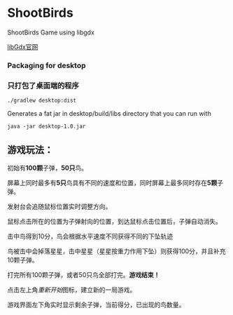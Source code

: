 # ShootBirds
ShootBirds Game using libgdx


[libGdx官网](https://libgdx.badlogicgames.com/documentation/gettingstarted/Packaging.html)

### Packaging for desktop


### 只打包了桌面端的程序

```
./gradlew desktop:dist

```

Generates a fat jar in desktop/build/libs directory that you can run with


```
java -jar desktop-1.0.jar
```

## 游戏玩法：
初始有**100颗**子弹，**50只**鸟。

屏幕上同时最多有**5只**鸟具有不同的速度和位置，同时屏幕上最多同时存在**5颗**子弹。

发射台会追随鼠标位置实时调整方向。

鼠标点击所在的位置为子弹射向的位置，到达鼠标点击位置后，子弹自动消失。

击中鸟得到10分，鸟会根据水平速度不同获得不同的下坠轨迹

鸟被击中会掉落星星，击中星星（星星按重力作用下坠）则获得100分，并且补充10颗子弹。

打完所有100颗子弹，或者50只鸟全部打完。**游戏结束！**

点击左上角*重新开始*图标，建立新的一局游戏。

游戏界面左下角实时显示剩余子弹，当前得分，已出现的鸟数量。

